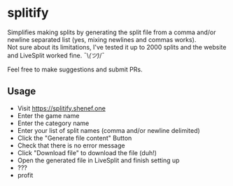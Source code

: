 # splitify

Simplifies making splits by generating the split file from a comma and/or newline separated list (yes, mixing newlines and commas works).  
Not sure about its limitations, I've tested it up to 2000 splits and the website and LiveSplit worked fine. ¯\\_(ツ)_/¯

Feel free to make suggestions and submit PRs.

## Usage

- Visit <https://splitify.shenef.one>
- Enter the game name
- Enter the category name
- Enter your list of split names (comma and/or newline delimited)
- Click the "Generate file content" Button
- Check that there is no error message
- Click "Download file" to download the file (duh!)
- Open the generated file in LiveSplit and finish setting up
- ???
- profit

